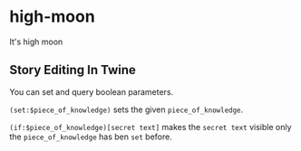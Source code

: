 # high-moon

It's high moon

## Story Editing In Twine

You can set and query boolean parameters.

`(set:$piece_of_knowledge)` sets the given `piece_of_knowledge`.

`(if:$piece_of_knowledge)[secret text]` makes the `secret text` visible only the `piece_of_knowledge` has ben `set` before.

